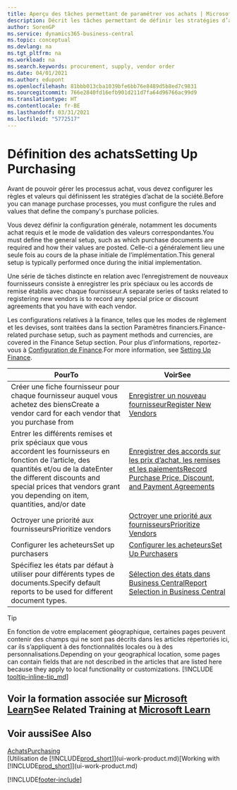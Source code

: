 ```yaml
---
title: Aperçu des tâches permettant de paramétrer vos achats | Microsoft Docs
description: Décrit les tâches permettant de définir les stratégies d’approvisionnement de votre société et de déterminer vos processus d’achat.
author: SorenGP
ms.service: dynamics365-business-central
ms.topic: conceptual
ms.devlang: na
ms.tgt_pltfrm: na
ms.workload: na
ms.search.keywords: procurement, supply, vendor order
ms.date: 04/01/2021
ms.author: edupont
ms.openlocfilehash: 81bbb013cba1039bfe6bb76e8489d5b8ed7c9831
ms.sourcegitcommit: 766e2840fd16efb901d211d7fa64d96766ac99d9
ms.translationtype: HT
ms.contentlocale: fr-BE
ms.lasthandoff: 03/31/2021
ms.locfileid: "5772517"
---
```

# <a name="setting-up-purchasing"></a><span data-ttu-id="e819b-103">Définition des achats</span><span class="sxs-lookup"><span data-stu-id="e819b-103">Setting Up Purchasing</span></span>
<span data-ttu-id="e819b-104">Avant de pouvoir gérer les processus achat, vous devez configurer les règles et valeurs qui définissent les stratégies d’achat de la société.</span><span class="sxs-lookup"><span data-stu-id="e819b-104">Before you can manage purchase processes, you must configure the rules and values that define the company's purchase policies.</span></span>

<span data-ttu-id="e819b-105">Vous devez définir la configuration générale, notamment les documents achat requis et le mode de validation des valeurs correspondantes.</span><span class="sxs-lookup"><span data-stu-id="e819b-105">You must define the general setup, such as which purchase documents are required and how their values are posted.</span></span> <span data-ttu-id="e819b-106">Celle-ci a généralement lieu une seule fois au cours de la phase initiale de l’implémentation.</span><span class="sxs-lookup"><span data-stu-id="e819b-106">This general setup is typically performed once during the initial implementation.</span></span>

<span data-ttu-id="e819b-107">Une série de tâches distincte en relation avec l’enregistrement de nouveaux fournisseurs consiste à enregistrer les prix spéciaux ou les accords de remise établis avec chaque fournisseur.</span><span class="sxs-lookup"><span data-stu-id="e819b-107">A separate series of tasks related to registering new vendors is to record any special price or discount agreements that you have with each vendor.</span></span>

<span data-ttu-id="e819b-108">Les configurations relatives à la finance, telles que les modes de règlement et les devises, sont traitées dans la section Paramètres financiers.</span><span class="sxs-lookup"><span data-stu-id="e819b-108">Finance-related purchase setup, such as payment methods and currencies, are covered in the Finance Setup section.</span></span> <span data-ttu-id="e819b-109">Pour plus d’informations, reportez-vous à [Configuration de Finance](finance-setup-finance.md).</span><span class="sxs-lookup"><span data-stu-id="e819b-109">For more information, see [Setting Up Finance](finance-setup-finance.md).</span></span>

| <span data-ttu-id="e819b-110">Pour</span><span class="sxs-lookup"><span data-stu-id="e819b-110">To</span></span> | <span data-ttu-id="e819b-111">Voir</span><span class="sxs-lookup"><span data-stu-id="e819b-111">See</span></span> |
| --- | --- |
| <span data-ttu-id="e819b-112">Créer une fiche fournisseur pour chaque fournisseur auquel vous achetez des biens</span><span class="sxs-lookup"><span data-stu-id="e819b-112">Create a vendor card for each vendor that you purchase from</span></span>|[<span data-ttu-id="e819b-113">Enregistrer un nouveau fournisseur</span><span class="sxs-lookup"><span data-stu-id="e819b-113">Register New Vendors</span></span>](purchasing-how-register-new-vendors.md) |
| <span data-ttu-id="e819b-114">Entrer les différents remises et prix spéciaux que vous accordent les fournisseurs en fonction de l’article, des quantités et/ou de la date</span><span class="sxs-lookup"><span data-stu-id="e819b-114">Enter the different discounts and special prices that vendors grant you depending on item, quantities, and/or date</span></span> |[<span data-ttu-id="e819b-115">Enregistrer des accords sur les prix d’achat, les remises et les paiements</span><span class="sxs-lookup"><span data-stu-id="e819b-115">Record Purchase Price, Discount, and Payment Agreements</span></span>](purchasing-how-record-purchase-price-discount-payment-agreements.md) |
| <span data-ttu-id="e819b-116">Octroyer une priorité aux fournisseurs</span><span class="sxs-lookup"><span data-stu-id="e819b-116">Prioritize vendors</span></span> |[<span data-ttu-id="e819b-117">Octroyer une priorité aux fournisseurs</span><span class="sxs-lookup"><span data-stu-id="e819b-117">Prioritize Vendors</span></span>](purchasing-how-prioritize-vendors.md) |
| <span data-ttu-id="e819b-118">Configurer les acheteurs</span><span class="sxs-lookup"><span data-stu-id="e819b-118">Set up purchasers</span></span> |[<span data-ttu-id="e819b-119">Configurer les acheteurs</span><span class="sxs-lookup"><span data-stu-id="e819b-119">Set Up Purchasers</span></span>](purchasing-how-setup-purchasers.md) |
|<span data-ttu-id="e819b-120">Spécifiez les états par défaut à utiliser pour différents types de documents.</span><span class="sxs-lookup"><span data-stu-id="e819b-120">Specify default reports to be used for different document types.</span></span>|[<span data-ttu-id="e819b-121">Sélection des états dans Business Central</span><span class="sxs-lookup"><span data-stu-id="e819b-121">Report Selection in Business Central</span></span>](across-report-selections.md)|

> [!TIP]
> <span data-ttu-id="e819b-122">En fonction de votre emplacement géographique, certaines pages peuvent contenir des champs qui ne sont pas décrits dans les articles répertoriés ici, car ils s’appliquent à des fonctionnalités locales ou à des personnalisations.</span><span class="sxs-lookup"><span data-stu-id="e819b-122">Depending on your geographical location, some pages can contain fields that are not described in the articles that are listed here because they apply to local functionality or customizations.</span></span> [!INCLUDE [tooltip-inline-tip_md](includes/tooltip-inline-tip_md.md)]

## <a name="see-related-training-at-microsoft-learn"></a><span data-ttu-id="e819b-123">Voir la formation associée sur [Microsoft Learn](/learn/paths/trade-get-started-dynamics-365-business-central/)</span><span class="sxs-lookup"><span data-stu-id="e819b-123">See Related Training at [Microsoft Learn](/learn/paths/trade-get-started-dynamics-365-business-central/)</span></span>

## <a name="see-also"></a><span data-ttu-id="e819b-124">Voir aussi</span><span class="sxs-lookup"><span data-stu-id="e819b-124">See Also</span></span>

[<span data-ttu-id="e819b-125">Achats</span><span class="sxs-lookup"><span data-stu-id="e819b-125">Purchasing</span></span>](purchasing-manage-purchasing.md)  
<span data-ttu-id="e819b-126">[Utilisation de [!INCLUDE[prod_short](includes/prod_short.md)]](ui-work-product.md)</span><span class="sxs-lookup"><span data-stu-id="e819b-126">[Working with [!INCLUDE[prod_short](includes/prod_short.md)]](ui-work-product.md)</span></span>


[!INCLUDE[footer-include](includes/footer-banner.md)]